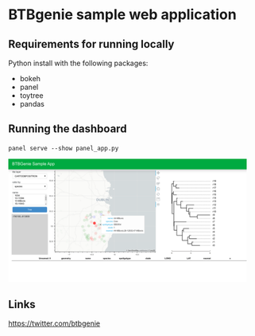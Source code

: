 # BTBgenie sample web application

## Requirements for running locally

Python install with the following packages:

* bokeh
* panel
* toytree
* pandas

## Running the dashboard

```
panel serve --show panel_app.py
```

<img src=static/scr1.png width=480px>

## Links

https://twitter.com/btbgenie
